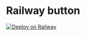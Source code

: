 # Railway button
[![Deploy on Railway](https://railway.app/button.svg)](https://railway.app/new/template?template=https%3A%2F%2Fgithub.com%2FFilterbot4882%2FAdv-Auto-Filter-Bot-V2&envs=API_HASH%2CAPP_ID%2CBOT_TOKEN%2CDB_URI%2CUSER_SESSION&API_HASHDesc=Your+API+Hash+From+my.telegram.org+or+%40jasimmhd&APP_IDDesc=Your+APP+ID+From+my.telegram.org+or+%40jasimmhd&BOT_TOKENDesc=Your+Bot+Token+From+%40BotFather&DB_URIDesc=Your+Mongo+DB+URL+Obtained+From+mongodb.com&USER_SESSIONDesc=A+Pyrogram+User+Session+String.+Generated+From+%40jasimmhd&referralCode=Jasimmhd)
